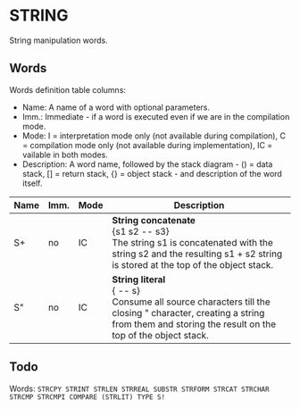 ﻿# STRING

String manipulation words.

## Words

Words definition table columns:

- Name: A name of a word with optional parameters.
- Imm.: Immediate - if a word is executed even if we are in the compilation mode.
- Mode: I = interpretation mode only (not available during compilation), C = compilation mode only
  (not available during implementation), IC = vailable in both modes.
- Description: A word name, followed by the stack diagram - () = data stack, [] = return stack, {} = object stack - and description of the word itself.

| Name  | Imm. | Mode | Description |
| ---   | ---  | ---  | --- |
| S+    | no   | IC   | **String concatenate**<br>{s1 s2 -- s3}<br>The string s1 is concatenated with the string s2 and the resulting s1 + s2 string is stored at the top of the object stack. |
| S"    | no   | IC   | **String literal**<br>{ -- s}<br>Consume all source characters till the closing " character, creating a string from them and storing the result on the top of the object stack. |

## Todo

Words: `STRCPY STRINT STRLEN STRREAL SUBSTR STRFORM STRCAT STRCHAR STRCMP STRCMPI COMPARE (STRLIT) TYPE S!`
